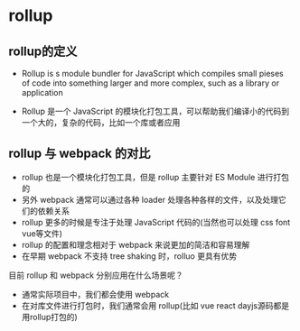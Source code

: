 # rollup

## rollup的定义

- Rollup is s module bundler for JavaScript which compiles small pieses of code into something larger and more complex, such as a library or application

- Rollup 是一个 JavaScript 的模块化打包工具，可以帮助我们编译小的代码到一个大的，复杂的代码，比如一个库或者应用

## rollup 与 webpack 的对比

- rollup 也是一个模块化打包工具，但是 rollup 主要针对 ES Module 进行打包的
- 另外 webpack 通常可以通过各种 loader 处理各种各样的文件，以及处理它们的依赖关系
- rollup 更多的时候是专注于处理 JavaScript 代码的(当然也可以处理 css font vue等文件)
- rollup 的配置和理念相对于 webpack 来说更加的简洁和容易理解
- 在早期 webpack 不支持 tree shaking 时，rolluo 更具有优势

目前 rollup 和 webpack 分别应用在什么场景呢？

- 通常实际项目中，我们都会使用 webpack 
- 在对库文件进行打包时，我们通常会用 rollup(比如 vue react dayjs源码都是用rollup打包的)
